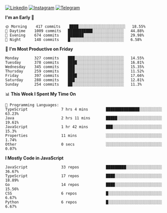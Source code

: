 [![Linkedin](https://img.shields.io/badge/-Archie-blue?style=flat-square&labelColor=gray&logo=Linkedin&logoColor=white&link=https://www.linkedin.com/in/archisdi)](https://www.linkedin.com/in/archisdi)
[![Instagram](https://img.shields.io/badge/-@archisdi-orange?style=flat-square&labelColor=gray&logo=Instagram&logoColor=white&link=https://www.instagram.com/archisdi)](https://www.instagram.com/archisdi)
[![Telegram](https://img.shields.io/badge/-aai-informational?style=flat-square&labelColor=gray&logo=telegram&logoColor=white&link=https://t.me/archisdi)](https://t.me/archisdi)

<!--START_SECTION:waka-->
**I'm an Early 🐤** 

```text
🌞 Morning    417 commits    ████░░░░░░░░░░░░░░░░░░░░░   18.55% 
🌆 Daytime    1009 commits   ███████████░░░░░░░░░░░░░░   44.88% 
🌃 Evening    674 commits    ███████░░░░░░░░░░░░░░░░░░   29.98% 
🌙 Night      148 commits    █░░░░░░░░░░░░░░░░░░░░░░░░   6.58%

```
📅 **I'm Most Productive on Friday** 

```text
Monday       327 commits    ███░░░░░░░░░░░░░░░░░░░░░░   14.55% 
Tuesday      378 commits    ████░░░░░░░░░░░░░░░░░░░░░   16.81% 
Wednesday    345 commits    ███░░░░░░░░░░░░░░░░░░░░░░   15.35% 
Thursday     259 commits    ███░░░░░░░░░░░░░░░░░░░░░░   11.52% 
Friday       397 commits    ████░░░░░░░░░░░░░░░░░░░░░   17.66% 
Saturday     288 commits    ███░░░░░░░░░░░░░░░░░░░░░░   12.81% 
Sunday       254 commits    ██░░░░░░░░░░░░░░░░░░░░░░░   11.3%

```


📊 **This Week I Spent My Time On** 

```text
💬 Programming Languages: 
TypeScript               7 hrs 4 mins        ███████████████░░░░░░░░░░   63.23% 
Java                     2 hrs 11 mins       █████░░░░░░░░░░░░░░░░░░░░   19.61% 
JavaScript               1 hr 42 mins        ███░░░░░░░░░░░░░░░░░░░░░░   15.3% 
Properties               11 mins             ░░░░░░░░░░░░░░░░░░░░░░░░░   1.74% 
Other                    0 secs              ░░░░░░░░░░░░░░░░░░░░░░░░░   0.07%

```

**I Mostly Code in JavaScript** 

```text
JavaScript               33 repos            █████████░░░░░░░░░░░░░░░░   36.67% 
TypeScript               17 repos            ████░░░░░░░░░░░░░░░░░░░░░   18.89% 
Go                       14 repos            ████░░░░░░░░░░░░░░░░░░░░░   15.56% 
CSS                      6 repos             █░░░░░░░░░░░░░░░░░░░░░░░░   6.67% 
Python                   6 repos             █░░░░░░░░░░░░░░░░░░░░░░░░   6.67%

```



<!--END_SECTION:waka-->